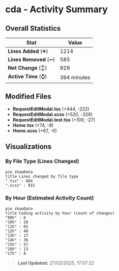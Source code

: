 # cda - Activity Summary 

## Overall Statistics

| Stat                   | Value                                                             |
| ---------------------- | ----------------------------------------------------------------- |
| **Lines Added** (➕)   | 1214                                          |
| **Lines Removed** (➖) | 585                                        |
| **Net Change** (↕)    | 629                |
| **Active Time** (⌚)   | 394 minutes |


## Modified Files
- **RequestEditModal.tsx** (+444, -222)
- **RequestEditModal.scss** (+520, -328)
- **RequestEditModal.test.tsx** (+109, -27)
- **Home.tsx** (+74, -8)
- **Home.scss** (+67, -0)

## Visualizations

### By File Type (Lines Changed)

```mermaid
pie showData
title Lines changed by file type
".tsx" : 884
".scss" : 915
```

### By Hour (Estimated Activity Count)

```mermaid
pie showData
title Coding activity by hour (count of changes)
"09h" : 6
"10h" : 28
"11h" : 65
"12h" : 49
"13h" : 17
"14h" : 36
"15h" : 57
"16h" : 13
"17h" : 8
```


> **Last Updated:** 27/03/2025, 17:07:22